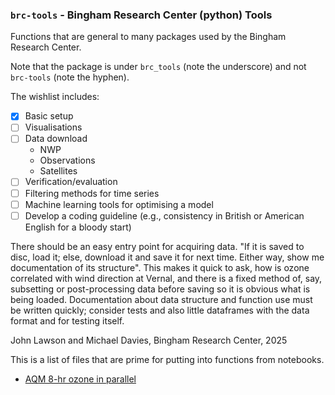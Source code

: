 ### `brc-tools` - Bingham Research Center (python) Tools

Functions that are general to many packages used by the Bingham Research Center. 

Note that the package is under `brc_tools` (note the underscore) and not `brc-tools` (note the hyphen). 

The wishlist includes:

- [x] Basic setup
- [ ] Visualisations 
- [ ] Data download 
  - NWP
  - Observations
  - Satellites
- [ ] Verification/evaluation
- [ ] Filtering methods for time series
- [ ] Machine learning tools for optimising a model 
- [ ] Develop a coding guideline (e.g., consistency in British or American English for a bloody start)

There should be an easy entry point for acquiring data. "If it is saved to disc, load it; else, download it and save it for next time. Either way, show me documentation of its structure". This makes it quick to ask, how is ozone correlated with wind direction at Vernal, and there is a fixed method of, say, subsetting or post-processing data before saving so it is obvious what is being loaded. Documentation about data structure and function use must be written quickly; consider tests and also little dataframes with the data format and for testing itself. 

John Lawson and Michael Davies, Bingham Research Center, 2025 

This is a list of files that are prime for putting into functions from notebooks.

- [AQM 8-hr ozone in parallel](in_progress/notebooks/gemini_parallel-aqm.py)